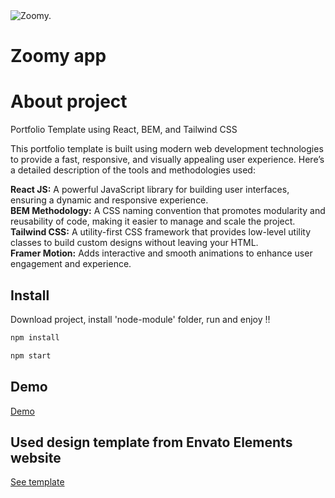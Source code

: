 <img src="Preview_Images/Homepage.png" alt="Zoomy." />

# Zoomy app


# About project
Portfolio Template using React, BEM, and Tailwind CSS<br/>

This portfolio template is built using modern web development technologies to provide a fast, responsive, and visually appealing user experience. Here’s a detailed description of the tools and methodologies used:<br/>

<b>React JS:</b> A powerful JavaScript library for building user interfaces, ensuring a dynamic and responsive experience.<br/>
<b>BEM Methodology:</b> A CSS naming convention that promotes modularity and reusability of code, making it easier to manage and scale the project.<br/>
<b>Tailwind CSS:</b> A utility-first CSS framework that provides low-level utility classes to build custom designs without leaving your HTML.<br/>
<b>Framer Motion:</b> Adds interactive and smooth animations to enhance user engagement and experience.

## Install
Download project, install 'node-module' folder, run and enjoy !!

```sh
npm install
```

```sh
npm start
```

## Demo
<a href="https://soltonanna.github.io/zoomy/" target="_blank"> Demo </a>


## Used design template from Envato Elements website
<a href="https://elements.envato.com/zoomy-education-html-template-XLJKSXV" target="_blank"> See template </a>